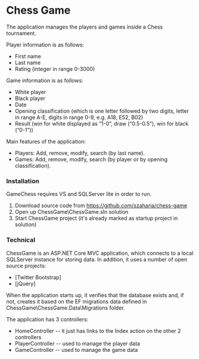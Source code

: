# Chess Game

The application manages the players and games inside a Chess tournament.

Player information is as follows:

- First name
- Last name
- Rating (integer in range 0-3000)

Game information is as follows:

- White player
- Black player
- Date
- Opening classification (which is one letter followed by two digits, letter in range A-E, digits in range 0-9, e.g. A18, E52, B02)
- Result (win for white displayed as “1-0”, draw (“0.5-0.5”), win for black (“0-1”))


Main features of the application:
- Players: Add, remove, modify, search (by last name).
- Games: Add, remove, modify, search (by player or by opening classification).


### Installation

GameChess requires VS and SQLServer lite in order to run.
1. Download source code from https://github.com/szaharia/chess-game
2. Open up ChessGame\ChessGame.sln solution
3. Start ChessGame project (it's already marked as startup project in solution)


### Technical

ChessGame is an ASP.NET Core MVC application, which connects to a local SQLServer instance for storing data.
In addition, it uses a number of open source projects:

* [Twitter Bootstrap] 
* [jQuery] 

When the application starts up, it verifies that the database exists and, if not, creates it based on the EF migrations data defined in ChessGame\ChessGame.Data\Migrations folder.

The application has 3 controllers:
- HomeController
-- it just has links to the Index action on the other 2 controllers
- PlayerController
-- used to manage the player data
- GameController
-- used to manage the game data 
